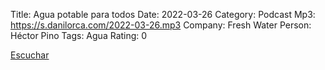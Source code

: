 Title: Agua potable para todos
Date: 2022-03-26
Category: Podcast
Mp3: https://s.danilorca.com/2022-03-26.mp3
Company: Fresh Water
Person: Héctor Pino
Tags: Agua
Rating: 0

<a href="https://s.danilorca.com/2022-03-26.mp3" type="audio/mpeg">
Escuchar
</a>
